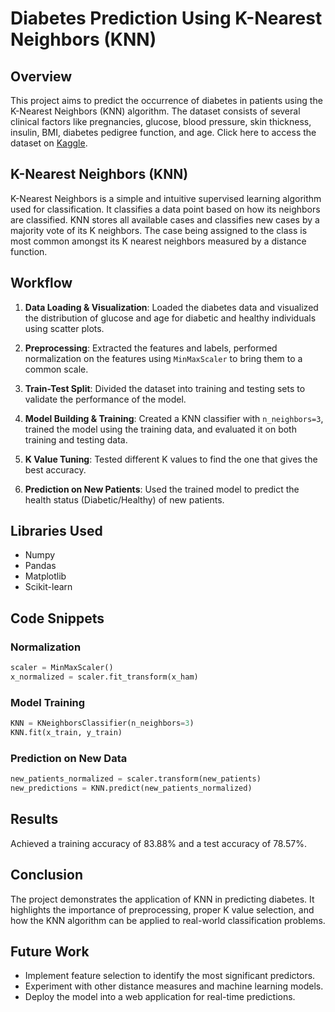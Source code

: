 # Diabetes Prediction Using K-Nearest Neighbors (KNN)

## Overview
This project aims to predict the occurrence of diabetes in patients using the K-Nearest Neighbors (KNN) algorithm. The dataset consists of several clinical factors like pregnancies, glucose, blood pressure, skin thickness, insulin, BMI, diabetes pedigree function, and age.
Click here to access the dataset on [Kaggle](https://www.kaggle.com/datasets/uciml/pima-indians-diabetes-database). 
## K-Nearest Neighbors (KNN)
K-Nearest Neighbors is a simple and intuitive supervised learning algorithm used for classification. It classifies a data point based on how its neighbors are classified. KNN stores all available cases and classifies new cases by a majority vote of its K neighbors. The case being assigned to the class is most common amongst its K nearest neighbors measured by a distance function.

## Workflow
1. **Data Loading & Visualization**: Loaded the diabetes data and visualized the distribution of glucose and age for diabetic and healthy individuals using scatter plots.
   
2. **Preprocessing**: Extracted the features and labels, performed normalization on the features using `MinMaxScaler` to bring them to a common scale.

3. **Train-Test Split**: Divided the dataset into training and testing sets to validate the performance of the model.

4. **Model Building & Training**: Created a KNN classifier with `n_neighbors=3`, trained the model using the training data, and evaluated it on both training and testing data.

5. **K Value Tuning**: Tested different K values to find the one that gives the best accuracy.

6. **Prediction on New Patients**: Used the trained model to predict the health status (Diabetic/Healthy) of new patients.

## Libraries Used
- Numpy
- Pandas
- Matplotlib
- Scikit-learn

## Code Snippets
### Normalization
```python
scaler = MinMaxScaler()
x_normalized = scaler.fit_transform(x_ham)
```
### Model Training
```python
KNN = KNeighborsClassifier(n_neighbors=3)
KNN.fit(x_train, y_train)
```
### Prediction on New Data
```python
new_patients_normalized = scaler.transform(new_patients)
new_predictions = KNN.predict(new_patients_normalized)
```
## Results
Achieved a training accuracy of 83.88% and a test accuracy of 78.57%.

## Conclusion
The project demonstrates the application of KNN in predicting diabetes. It highlights the importance of preprocessing, proper K value selection, and how the KNN algorithm can be applied to real-world classification problems.

## Future Work
- Implement feature selection to identify the most significant predictors.
- Experiment with other distance measures and machine learning models.
- Deploy the model into a web application for real-time predictions.

